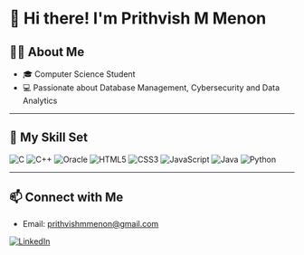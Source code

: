# 👋 Hi there! I'm Prithvish M Menon

## 👨‍💻 About Me

- 🎓 Computer Science Student  
- 💻 Passionate about Database Management, Cybersecurity and Data Analytics   


---

## 🚀 My Skill Set


![C](https://img.shields.io/badge/C-00599C?style=for-the-badge&logo=c&logoColor=white)
![C++](https://img.shields.io/badge/C++-00599C?style=for-the-badge&logo=c%2B%2B&logoColor=white)
![Oracle](https://img.shields.io/badge/Oracle-F80000?style=for-the-badge&logo=oracle&logoColor=white)
![HTML5](https://img.shields.io/badge/HTML5-E34F26?style=for-the-badge&logo=html5&logoColor=white)
![CSS3](https://img.shields.io/badge/CSS3-1572B6?style=for-the-badge&logo=css3&logoColor=white)
![JavaScript](https://img.shields.io/badge/JavaScript-F7DF1E?style=for-the-badge&logo=javascript&logoColor=black)
![Java](https://img.shields.io/badge/Java-ED8B00?style=for-the-badge&logo=java&logoColor=white)
![Python](https://img.shields.io/badge/Python-3776AB?style=for-the-badge&logo=python&logoColor=white)

---

## 📫 Connect with Me
- Email: prithvishmmenon@gmail.com

 [![LinkedIn](https://img.shields.io/badge/LinkedIn-blue?style=for-the-badge&logo=linkedin&logoColor=white)](https://www.linkedin.com/in/prithvish-m-menon-445146248)

